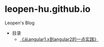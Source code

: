 # leopen-hu.github.io
Leopen's Blog
- 目录
  - [《从angular1.x到angular2的一点实践》](https://github.com/leopen-hu/leopen-hu.github.io/issues/1)
